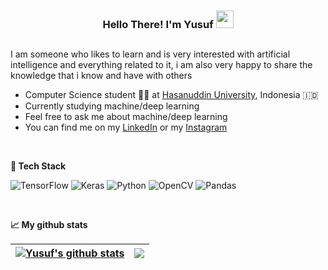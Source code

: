 <h3 align="center">
  Hello There! I'm Yusuf
  <img src="https://media.giphy.com/media/hvRJCLFzcasrR4ia7z/giphy.gif" width="28">
</h3>

##
<p>I am someone who likes to learn and is very interested with artificial intelligence and everything related to it, i am also very happy to share the knowledge that i know and have with others</p>

* Computer Science student :student: at <a href="https://unhas.ac.id/v2/" target="_blank">Hasanuddin University</a>, Indonesia :indonesia:
* Currently studying machine/deep learning
* Feel free to ask me about machine/deep learning
* You can find me on my <a href="https://www.linkedin.com/in/muh-yusuf-syam-0b7232241/" target="_blank">LinkedIn</a> or my <a href="https://www.instagram.com/ysf_syam/" target="_blank">Instagram</a>


<br>


**:page_facing_up: Tech Stack**
<div>

![TensorFlow](https://img.shields.io/badge/TensorFlow-%23FF6F00.svg?style=for-the-badge&logo=TensorFlow&logoColor=white)
![Keras](https://img.shields.io/badge/Keras-%23D00000.svg?style=for-the-badge&logo=Keras&logoColor=white)
![Python](https://img.shields.io/badge/python-3670A0?style=for-the-badge&logo=python&logoColor=ffdd54)
![OpenCV](https://img.shields.io/badge/opencv-%23white.svg?style=for-the-badge&logo=opencv&logoColor=white)
![Pandas](https://img.shields.io/badge/pandas-%23150458.svg?style=for-the-badge&logo=pandas&logoColor=white)

</div>

<br>

**:chart_with_upwards_trend: My github stats**
<div align='center'>

| <a href="https://github.com/anuraghazra/github-readme-stats"><img align="center" src="https://github-readme-stats.vercel.app/api?username=YusufSyam&show_icons=true&include_all_commits=true&count_private=true&theme=buefy&hide_border=true" alt="Yusuf's github stats" /></a> | <a href="https://github.com/anuraghazra/github-readme-stats"><img align="center" src="https://github-readme-stats.vercel.app/api/top-langs/?username=YusufSyam&langs_count=9theme=buefy&hide_border=true&hide=jupyter%20notebook,css&layout=compact" /></a> |
| ------------- | ------------- |

 </div>

<br>
<br>

<!--
<div align='center'>
  
![](https://komarev.com/ghpvc/?username=YusufSyam&color=ff6f00&style=for-the-badge&label=Views)
 
</div>
-->


<!-- ----------------------------------------------------------------- Graveyard ----------------------------------------------------------------- -->
<!-- ----------------------------------------------------------------- Graveyard ----------------------------------------------------------------- -->
<!-- ----------------------------------------------------------------- Graveyard ----------------------------------------------------------------- -->
<!-- ----------------------------------------------------------------- Graveyard ----------------------------------------------------------------- -->
<!-- <p align='center'>
<img src="https://img.shields.io/badge/<handle>%20-%23E4405F.svg?&style=for-the-badge&logo=Instagram&logoColor=white"/>
<img src="https://img.shields.io/badge/linkedin%20-%230077B5.svg?&style=for-the-badge&logo=linkedin&logoColor=white"/>
<img src="https://img.shields.io/badge/github%20-%23121011.svg?&style=for-the-badge&logo=github&logoColor=white"/>
</p> -->

<!-- [![GitHub stats](https://github-readme-stats.vercel.app/api?username=YusufSyam&show_icons=true&include_all_commits=true&count_private=true&theme=buefy)](https://github.com/YusufSyam/github-readme-stats) -->
 <div align="center">
<!-- <a href="https://github.com/YusufSyam/github-readme-stats">
  <img src="https://github-readme-stats.vercel.app/api/top-langs/?username=YusufSyam&langs_count=9theme=buefy&hide_border=true&hide=jupyter%20notebook,css&layout=compact" />
</a> -->
 </div>
<!-- [![Top Langs](https://github-readme-stats.vercel.app/api/top-langs/?username=YusufSyam&langs_count=10&theme=buefy&hide_border=true&hide=jupyter%20notebook&layout=compact)](https://github.com/anuraghazra/github-readme-stats) -->
